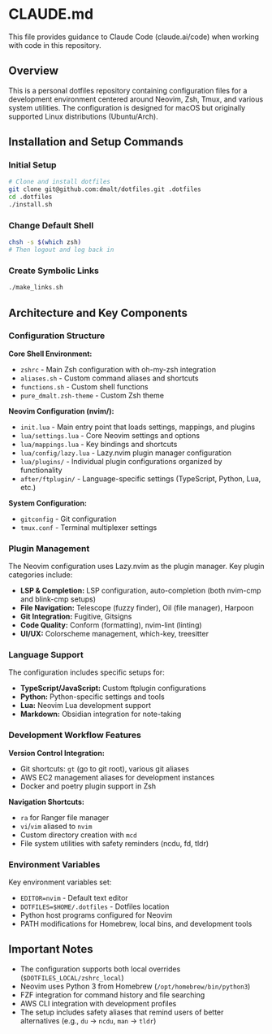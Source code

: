 # CLAUDE.md

This file provides guidance to Claude Code (claude.ai/code) when working with code in this repository.

## Overview

This is a personal dotfiles repository containing configuration files for a development environment centered around Neovim, Zsh, Tmux, and various system utilities. The configuration is designed for macOS but originally supported Linux distributions (Ubuntu/Arch).

## Installation and Setup Commands

### Initial Setup
```bash
# Clone and install dotfiles
git clone git@github.com:dmalt/dotfiles.git .dotfiles
cd .dotfiles
./install.sh
```

### Change Default Shell
```bash
chsh -s $(which zsh)
# Then logout and log back in
```

### Create Symbolic Links
```bash
./make_links.sh
```

## Architecture and Key Components

### Configuration Structure

**Core Shell Environment:**
- `zshrc` - Main Zsh configuration with oh-my-zsh integration
- `aliases.sh` - Custom command aliases and shortcuts  
- `functions.sh` - Custom shell functions
- `pure_dmalt.zsh-theme` - Custom Zsh theme

**Neovim Configuration (nvim/):**
- `init.lua` - Main entry point that loads settings, mappings, and plugins
- `lua/settings.lua` - Core Neovim settings and options
- `lua/mappings.lua` - Key bindings and shortcuts
- `lua/config/lazy.lua` - Lazy.nvim plugin manager configuration
- `lua/plugins/` - Individual plugin configurations organized by functionality
- `after/ftplugin/` - Language-specific settings (TypeScript, Python, Lua, etc.)

**System Configuration:**
- `gitconfig` - Git configuration
- `tmux.conf` - Terminal multiplexer settings

### Plugin Management

The Neovim configuration uses Lazy.nvim as the plugin manager. Key plugin categories include:
- **LSP & Completion:** LSP configuration, auto-completion (both nvim-cmp and blink-cmp setups)
- **File Navigation:** Telescope (fuzzy finder), Oil (file manager), Harpoon
- **Git Integration:** Fugitive, Gitsigns
- **Code Quality:** Conform (formatting), nvim-lint (linting)
- **UI/UX:** Colorscheme management, which-key, treesitter

### Language Support

The configuration includes specific setups for:
- **TypeScript/JavaScript:** Custom ftplugin configurations
- **Python:** Python-specific settings and tools
- **Lua:** Neovim Lua development support
- **Markdown:** Obsidian integration for note-taking

### Development Workflow Features

**Version Control Integration:**
- Git shortcuts: `gt` (go to git root), various git aliases
- AWS EC2 management aliases for development instances
- Docker and poetry plugin support in Zsh

**Navigation Shortcuts:**
- `ra` for Ranger file manager
- `vi`/`vim` aliased to `nvim`
- Custom directory creation with `mcd`
- File system utilities with safety reminders (ncdu, fd, tldr)

### Environment Variables

Key environment variables set:
- `EDITOR=nvim` - Default text editor
- `DOTFILES=$HOME/.dotfiles` - Dotfiles location
- Python host programs configured for Neovim
- PATH modifications for Homebrew, local bins, and development tools

## Important Notes

- The configuration supports both local overrides (`$DOTFILES_LOCAL/zshrc_local`)
- Neovim uses Python 3 from Homebrew (`/opt/homebrew/bin/python3`)
- FZF integration for command history and file searching
- AWS CLI integration with development profiles
- The setup includes safety aliases that remind users of better alternatives (e.g., `du` → `ncdu`, `man` → `tldr`)